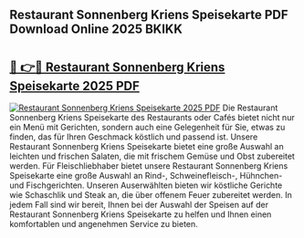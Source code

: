 ## Restaurant Sonnenberg Kriens Speisekarte PDF Download Online 2025 BKIKK

# <h2><a href="http://gc9at6.nevu.top/?p=Restaurant+Sonnenberg+Kriens+Speisekarte">🔗 👉🔴 Restaurant Sonnenberg Kriens Speisekarte 2025 PDF</a></h2>

[![Restaurant Sonnenberg Kriens Speisekarte 2025 PDF](https://i.imgur.com/dBaPXMq.png)](http://gc9at6.nevu.top/?p=Restaurant+Sonnenberg+Kriens+Speisekarte)
Die Restaurant Sonnenberg Kriens Speisekarte des Restaurants oder Cafés bietet nicht nur ein Menü mit Gerichten, sondern auch eine Gelegenheit für Sie, etwas zu finden, das für Ihren Geschmack köstlich und passend ist. Unsere Restaurant Sonnenberg Kriens Speisekarte bietet eine große Auswahl an leichten und frischen Salaten, die mit frischem Gemüse und Obst zubereitet werden. Für Fleischliebhaber bietet unsere Restaurant Sonnenberg Kriens Speisekarte eine große Auswahl an Rind-, Schweinefleisch-, Hühnchen- und Fischgerichten. Unseren Auserwählten bieten wir köstliche Gerichte wie Schaschlik und Steak an, die über offenem Feuer zubereitet werden. In jedem Fall sind wir bereit, Ihnen bei der Auswahl der Speisen auf der Restaurant Sonnenberg Kriens Speisekarte zu helfen und Ihnen einen komfortablen und angenehmen Service zu bieten.

